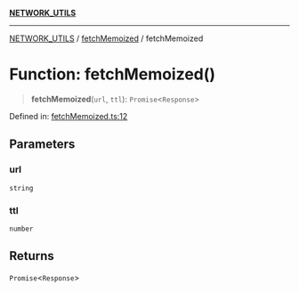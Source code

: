 [**NETWORK_UTILS**](../../README.md)

***

[NETWORK_UTILS](../../README.md) / [fetchMemoized](../README.md) / fetchMemoized

# Function: fetchMemoized()

> **fetchMemoized**(`url`, `ttl`): `Promise`\<`Response`\>

Defined in: [fetchMemoized.ts:12](https://github.com/dailker/everyutil/blob/8ebd741383aff061deffff96bf58a9059d1b9944/src/network/fetchMemoized.ts#L12)

## Parameters

### url

`string`

### ttl

`number`

## Returns

`Promise`\<`Response`\>
